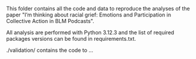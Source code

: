 This folder contains all the code and data to reproduce the analyses of the paper "I’m thinking about racial grief: Emotions and Participation in Collective Action in BLM Podcasts".

All analysis are performed with Python 3.12.3 and the list of required packages versions can be found in requirements.txt.

./validation/ contains the code to ...



